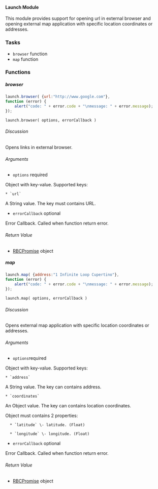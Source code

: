 #### Launch Module

This module provides support for opening url in external browser and opening
external map application with specific location coordinates or addresses.

### Tasks

  * `browser` function
  * `map` function

### Functions

##### browser

```javascript
launch.browser( {url:"http://www.google.com"},  
function (error) {  
    alert("code: " + error.code + "\nmessage: " + error.message);  
});
```

`launch.browser( options, errorCallback )`

###### Discussion

Opens links in external browser.

###### Arguments

  * `options` required

Object with key-value. Supported keys:

    * `url`

A String value. The key must contains URL.

  * `errorCallback` optional

Error Callback. Called when function return error.

###### Return Value

  * [RBCPromise](#kernel-promise) object


##### map

```javascript
launch.map( {address:"1 Infinite Loop Cupertino"},  
function (error) {  
    alert("code: " + error.code + "\nmessage: " + error.message);  
});
```

`launch.map( options, errorCallback )`

###### Discussion

Opens external map application with specific location coordinates or
addresses.

###### Arguments

  * `options`required

Object with key-value. Supported keys:

    * `address`

A String value. The key can contains address.

    * `coordinates`

An Object value. The key can contains location coordinates.

Object must contains 2 properties:

      * `latitude` \- latitude. (Float)
      
      * `longitude` \- longitude. (Float)

  * `errorCallback` optional

Error Callback. Called when function return error.

###### Return Value

  * [RBCPromise](#kernel-promise) object